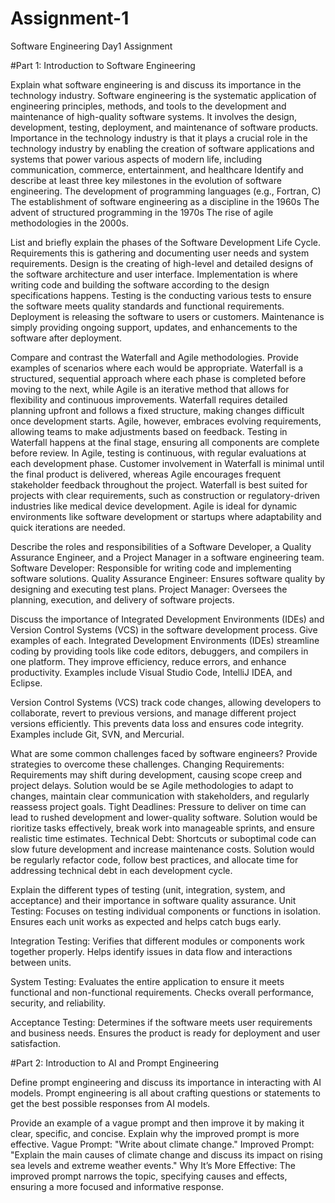 # Assignment-1
Software Engineering Day1 Assignment

#Part 1: Introduction to Software Engineering

Explain what software engineering is and discuss its importance in the technology industry. Software engineering is the systematic application of engineering principles, methods, and tools to the development and maintenance of high-quality software systems. It involves the design, development, testing, deployment, and maintenance of software products. Importance in the technology industry is that it plays a crucial role in the technology industry by enabling the creation of software applications and systems that power various aspects of modern life, including communication, commerce, entertainment, and healthcare Identify and describe at least three key milestones in the evolution of software engineering. The development of programming languages (e.g., Fortran, C) The establishment of software engineering as a discipline in the 1960s The advent of structured programming in the 1970s The rise of agile methodologies in the 2000s.

List and briefly explain the phases of the Software Development Life Cycle. Requirements this is gathering and documenting user needs and system requirements. Design is the creating of high-level and detailed designs of the software architecture and user interface. Implementation is where writing code and building the software according to the design specifications happens. Testing is the conducting various tests to ensure the software meets quality standards and functional requirements. Deployment is releasing the software to users or customers. Maintenance is simply providing ongoing support, updates, and enhancements to the software after deployment.

Compare and contrast the Waterfall and Agile methodologies. Provide examples of scenarios where each would be appropriate. Waterfall is a structured, sequential approach where each phase is completed before moving to the next, while Agile is an iterative method that allows for flexibility and continuous improvements. Waterfall requires detailed planning upfront and follows a fixed structure, making changes difficult once development starts. Agile, however, embraces evolving requirements, allowing teams to make adjustments based on feedback. Testing in Waterfall happens at the final stage, ensuring all components are complete before review. In Agile, testing is continuous, with regular evaluations at each development phase. Customer involvement in Waterfall is minimal until the final product is delivered, whereas Agile encourages frequent stakeholder feedback throughout the project. Waterfall is best suited for projects with clear requirements, such as construction or regulatory-driven industries like medical device development. Agile is ideal for dynamic environments like software development or startups where adaptability and quick iterations are needed.

Describe the roles and responsibilities of a Software Developer, a Quality Assurance Engineer, and a Project Manager in a software engineering team. Software Developer: Responsible for writing code and implementing software solutions. Quality Assurance Engineer: Ensures software quality by designing and executing test plans. Project Manager: Oversees the planning, execution, and delivery of software projects.

Discuss the importance of Integrated Development Environments (IDEs) and Version Control Systems (VCS) in the software development process. Give examples of each. Integrated Development Environments (IDEs) streamline coding by providing tools like code editors, debuggers, and compilers in one platform. They improve efficiency, reduce errors, and enhance productivity. Examples include Visual Studio Code, IntelliJ IDEA, and Eclipse.

Version Control Systems (VCS) track code changes, allowing developers to collaborate, revert to previous versions, and manage different project versions efficiently. This prevents data loss and ensures code integrity. Examples include Git, SVN, and Mercurial.

What are some common challenges faced by software engineers? Provide strategies to overcome these challenges. Changing Requirements: Requirements may shift during development, causing scope creep and project delays. Solution would be se Agile methodologies to adapt to changes, maintain clear communication with stakeholders, and regularly reassess project goals. Tight Deadlines: Pressure to deliver on time can lead to rushed development and lower-quality software. Solution would be rioritize tasks effectively, break work into manageable sprints, and ensure realistic time estimates. Technical Debt: Shortcuts or suboptimal code can slow future development and increase maintenance costs. Solution would be regularly refactor code, follow best practices, and allocate time for addressing technical debt in each development cycle.

Explain the different types of testing (unit, integration, system, and acceptance) and their importance in software quality assurance. Unit Testing: Focuses on testing individual components or functions in isolation. Ensures each unit works as expected and helps catch bugs early.

Integration Testing: Verifies that different modules or components work together properly. Helps identify issues in data flow and interactions between units.

System Testing: Evaluates the entire application to ensure it meets functional and non-functional requirements. Checks overall performance, security, and reliability.

Acceptance Testing: Determines if the software meets user requirements and business needs. Ensures the product is ready for deployment and user satisfaction.

#Part 2: Introduction to AI and Prompt Engineering

Define prompt engineering and discuss its importance in interacting with AI models. Prompt engineering is all about crafting questions or statements to get the best possible responses from AI models.

Provide an example of a vague prompt and then improve it by making it clear, specific, and concise. Explain why the improved prompt is more effective. Vague Prompt: "Write about climate change." Improved Prompt: "Explain the main causes of climate change and discuss its impact on rising sea levels and extreme weather events." Why It’s More Effective: The improved prompt narrows the topic, specifying causes and effects, ensuring a more focused and informative response.

